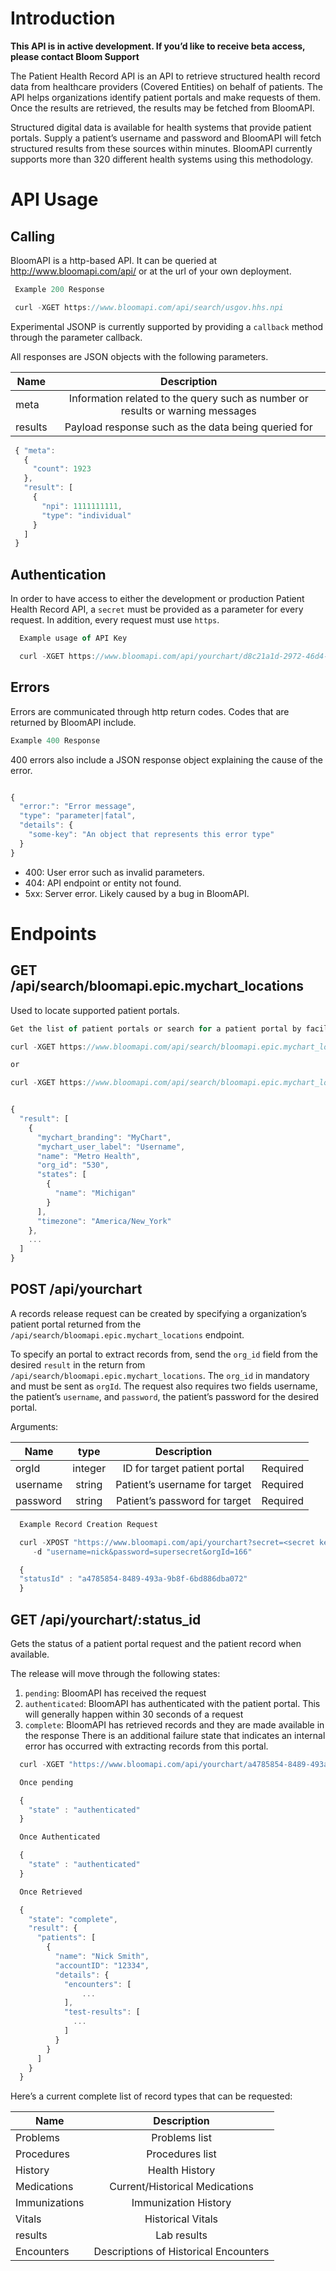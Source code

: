 Introduction
=======

**This API is in active development. If you’d like to receive beta access, please contact Bloom Support**

The Patient Health Record API is an API to retrieve structured health record data from healthcare providers (Covered Entities) on behalf of patients. The API helps organizations identify patient portals and make requests of them. Once the results are retrieved, the results may be fetched from BloomAPI.

Structured digital data is available for health systems that provide patient portals. Supply a patient’s username and password and BloomAPI will fetch structured results from these sources within minutes. BloomAPI currently supports more than 320 different health systems using this methodology.


API Usage
=======

Calling
---------------

BloomAPI is a http-based API. It can be queried at <http://www.bloomapi.com/api/> or at the url of your own deployment.

``` javascript
 Example 200 Response

 curl -XGET https://www.bloomapi.com/api/search/usgov.hhs.npi
 ```
Experimental JSONP is currently supported by providing a `callback` method through the parameter callback.

All responses are JSON objects with the following parameters.

| Name          | Description
| ------------- |:-------------:|
| meta          | Information related to the query such as number or results or warning messages |
| results       | Payload response such as the data being queried for                            |



 ``` javascript
  { "meta":
    {
      "count": 1923
    },
    "result": [
      {
        "npi": 1111111111,
        "type": "individual"
      }
    ]
  }
```


Authentication
---------------
In order to have access to either the development or production Patient Health Record API, a `secret` must be provided as a parameter for every request. In addition, every request must use `https`.

``` javascript
  Example usage of API Key

  curl -XGET https://www.bloomapi.com/api/yourchart/d8c21a1d-2972-46d4-9729-e691bbb6a068?secret=<secret key>
```


Errors
---------------
Errors are communicated through http return codes. Codes that are returned by BloomAPI include.

``` javascript
Example 400 Response
```

400 errors also include a JSON response object explaining the cause of the error.

``` javascript

{
  "error:": "Error message",
  "type": "parameter|fatal",
  "details": {
    "some-key": "An object that represents this error type"
  }
}

```

* 400: User error such as invalid parameters.
* 404: API endpoint or entity not found.
* 5xx: Server error. Likely caused by a bug in BloomAPI.


Endpoints
=======

GET /api/search/bloomapi.epic.mychart_locations
------------

Used to locate supported patient portals.

``` javascript
Get the list of patient portals or search for a patient portal by facility name

curl -XGET https://www.bloomapi.com/api/search/bloomapi.epic.mychart_locations?secret=<secret key>

or

curl -XGET https://www.bloomapi.com/api/search/bloomapi.epic.mychart_locations?key1=name&op1=prefix&value1=Polyclinic&secret=<secret key>


{
  "result": [
    {
      "mychart_branding": "MyChart",
      "mychart_user_label": "Username",
      "name": "Metro Health",
      "org_id": "530",
      "states": [
        {
          "name": "Michigan"
        }
      ],
      "timezone": "America/New_York"
    },
    ...
  ]
}
```

POST /api/yourchart
------------

A records release request can be created by specifying a organization’s patient portal returned from the `/api/search/bloomapi.epic.mychart_locations` endpoint.

To specify an portal to extract records from, send the `org_id` field from the desired `result` in the return from `/api/search/bloomapi.epic.mychart_locations`. The `org_id` in mandatory and must be sent as `orgId`. The request also requires two fields username, the patient’s `username`, and `password`, the patient’s password for the desired portal.

Arguments:

| Name          | type          | Description                  |          |
| ------------- |:-------------:|:----------------------------:|:---------|
| orgId         | integer       | ID for target patient portal | Required |
| username      | string        | Patient’s username for target| Required |
| password      | string        | Patient’s password for target| Required |

``` javascript
  Example Record Creation Request

  curl -XPOST "https://www.bloomapi.com/api/yourchart?secret=<secret key>" /
     -d "username=nick&password=supersecret&orgId=166"

  {
  "statusId" : "a4785854-8489-493a-9b8f-6bd886dba072"
  }
```

GET /api/yourchart/:status_id
------------

Gets the status of a patient portal request and the patient record when available.

The release will move through the following states:

1. `pending`: BloomAPI has received the request
2. `authenticated`: BloomAPI has authenticated with the patient portal. This will generally happen within 30 seconds of a request
3. `complete`: BloomAPI has retrieved records and they are made available in the response
There is an additional failure state that indicates an internal error has occurred with extracting records from this portal.

``` javascript
  curl -XGET "https://www.bloomapi.com/api/yourchart/a4785854-8489-493a-9b8f-6bd886dba072?secret=<secret key>"

  Once pending

  {
    "state" : "authenticated"
  }

  Once Authenticated

  {
    "state" : "authenticated"
  }

  Once Retrieved

  {
    "state": "complete",
    "result": {
      "patients": [
        {
          "name": "Nick Smith",
          "accountID": "12334",
          "details": {
            "encounters": [
                ...
            ],
            "test-results": [
              ...
            ]
          }
        }
      ]
    }
  }
```

Here’s a current complete list of record types that can be requested:

| Name          | Description
| ------------- |:-------------:|
| Problems      | Problems list                         |
| Procedures    | Procedures list                       |
| History       | Health History                        |
| Medications   | Current/Historical Medications        |
| Immunizations | Immunization History                  |
| Vitals        | Historical Vitals                     |
| results       | Lab results                           |
| Encounters    | Descriptions of Historical Encounters |


